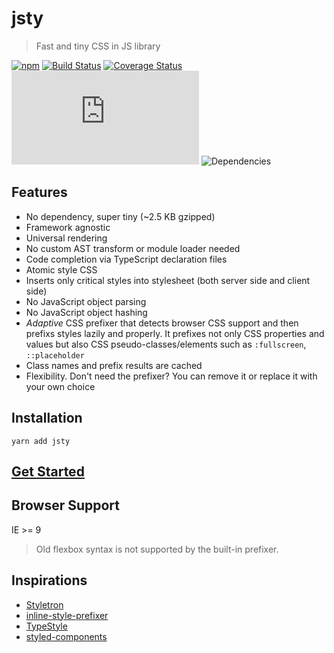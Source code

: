 # jsty
> Fast and tiny CSS in JS library

[![npm](https://img.shields.io/npm/v/jsty.svg)](https://www.npmjs.com/package/jsty)
[![Build Status](https://travis-ci.org/jas-chen/jsty.svg)](https://travis-ci.org/jas-chen/jsty)
[![Coverage Status](https://coveralls.io/repos/github/jas-chen/jsty/badge.svg?branch=master)](https://coveralls.io/github/jas-chen/jsty?branch=master)
![gzip size](http://img.badgesize.io/https://unpkg.com/jsty@0.8.0/dist/jsty.min.js?compression=gzip&label=gzip%20size)
![Dependencies](https://david-dm.org/jas-chen/jsty.svg)

## Features
- No dependency, super tiny (~2.5 KB gzipped)
- Framework agnostic
- Universal rendering
- No custom AST transform or module loader needed
- Code completion via TypeScript declaration files
- Atomic style CSS
- Inserts only critical styles into stylesheet (both server side and client side)
- No JavaScript object parsing
- No JavaScript object hashing
- _Adaptive_ CSS prefixer that detects browser CSS support and then prefixs styles lazily and properly. It prefixes not only CSS properties and values but also CSS pseudo-classes/elements such as `:fullscreen`, `::placeholder`
- Class names and prefix results are cached
- Flexibility. Don't need the prefixer? You can remove it or replace it with your own choice

## Installation
```
yarn add jsty
```

## [Get Started](https://github.com/jas-chen/jsty/tree/master/doc)

## Browser Support
IE >= 9
> Old flexbox syntax is not supported by the built-in prefixer.


## Inspirations
- [Styletron](https://github.com/rtsao/styletron)
- [inline-style-prefixer](https://github.com/rofrischmann/inline-style-prefixer/)
- [TypeStyle](https://github.com/typestyle/typestyle)
- [styled-components](https://github.com/styled-components/styled-components)

